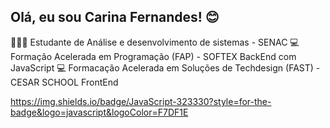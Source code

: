 ## Olá, eu sou Carina Fernandes! 😊

👩🏻‍💻 Estudante de Análise e desenvolvimento de sistemas - SENAC 
💻 Formação Acelerada em Programação (FAP) - SOFTEX
    BackEnd com JavaScript
💻 Formacação Acelerada em Soluções de Techdesign (FAST) - CESAR SCHOOL 
    FrontEnd

https://img.shields.io/badge/JavaScript-323330?style=for-the-badge&logo=javascript&logoColor=F7DF1E

